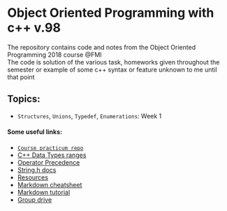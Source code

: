 # Object Oriented Programming with c++ v.98
The repository contains code and notes from the Object Oriented Programming 2018 course @FMI  
The code is solution of the various task, homeworks  given throughout the
semester or example of some c++ syntax or feature unknown to me until that point
## Topics:
  * `Structures`, `Unions`, `Typedef`, `Enumerations`: Week 1
#### Some useful links:
* [`Course practicum repo`]()  
* [C++ Data Types ranges](https://www.tutorialspoint.com/cplusplus/cpp_data_types.htm)
* [Operator Precedence](http://en.cppreference.com/w/cpp/language/operator_precedence)
* [String.h docs](http://www.cplusplus.com/reference/cstring/)
* [Resources](https://learn.fmi.uni-sofia.bg/course/view.php?id=3700)  
* [Markdown cheatsheet](https://github.com/adam-p/markdown-here/wiki/Markdown-Cheatsheet)  
* [Markdown tutorial](https://www.markdowntutorial.com/)  
* [Group drive](https://drive.google.com/open?id=0B9rx-8vumi-GVjUwbWU3WUVuQjQ)
